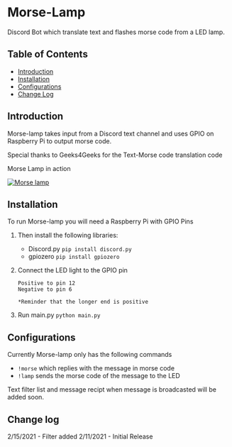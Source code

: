 # Morse-Lamp
Discord Bot which translate text and flashes morse code from a LED lamp.

## Table of Contents
* [Introduction](#introduction)
* [Installation](#installation)
* [Configurations](#configurations)
* [Change Log](#change-log)

## Introduction
Morse-lamp takes input from a Discord text channel and uses GPIO on Raspberry Pi to output morse code.

Special thanks to Geeks4Geeks for the Text-Morse code translation code

Morse Lamp in action

[![Morse lamp](https://img.youtube.com/vi/4_udniLn8Vw/0.jpg)](https://youtube.com/shorts/4_udniLn8Vw)


## Installation
To run Morse-lamp you will need a Raspberry Pi with GPIO Pins

1. Then install the following libraries:
    * Discord.py `pip install discord.py`
    * gpiozero `pip install gpiozero`

2. Connect the LED light to the GPIO pin

       Positive to pin 12
       Negative to pin 6
       
       *Reminder that the longer end is positive
  
3. Run main.py `python main.py`

## Configurations

Currently Morse-lamp only has the following commands

* `!morse` which replies with the message in morse code
* `!lamp` sends the morse code of the message to the LED

Text filter list and message recipt when message is broadcasted will be added soon.

## Change log
2/15/2021 - Filter added
2/11/2021 - Initial Release
